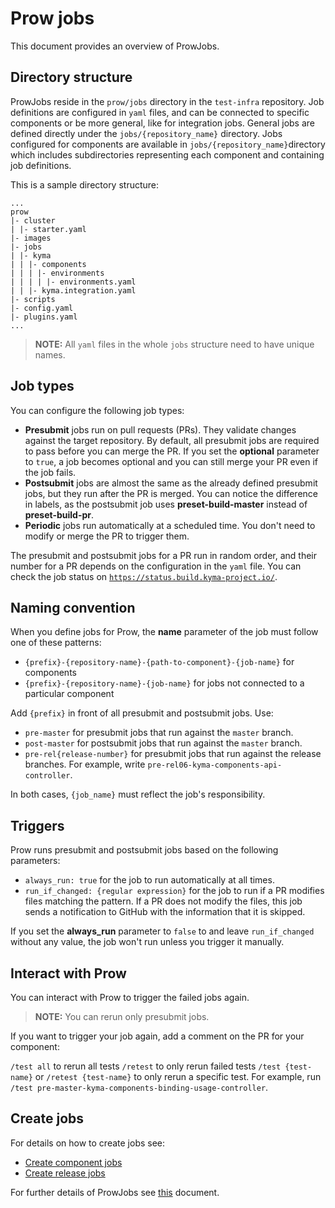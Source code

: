 # Prow jobs

This document provides an overview of ProwJobs.  

## Directory structure

ProwJobs reside in the `prow/jobs` directory in the `test-infra` repository. Job definitions are configured in `yaml` files, and can be connected to specific components or be more general, like for integration jobs. General jobs are defined directly under the `jobs/{repository_name}` directory. Jobs configured for components are available in `jobs/{repository_name}`directory which includes subdirectories representing each component and containing job definitions. 


This is a sample directory structure:

```
...
prow
|- cluster
| |- starter.yaml
|- images
|- jobs
| |- kyma
| | |- components
| | | |- environments
| | | | |- environments.yaml
| | |- kyma.integration.yaml
|- scripts
|- config.yaml
|- plugins.yaml
...
```
> **NOTE:** All `yaml` files in the whole `jobs` structure need to have unique names.

## Job types

You can configure the following job types:

- **Presubmit** jobs run on pull requests (PRs). They validate changes against the target repository. By default, all presubmit jobs are required to pass before you can merge the PR.  If you set the **optional** parameter to `true`, a job becomes optional and you can still merge your PR even if the job fails. 
- **Postsubmit** jobs are almost the same as the already defined presubmit jobs, but they run after the PR is merged. You can notice the difference in labels, as the postsubmit job uses **preset-build-master** instead of **preset-build-pr**.
- **Periodic** jobs run automatically at a scheduled time. You don't need to modify or merge the PR to trigger them. 

The presubmit and postsubmit jobs for a PR run in random order, and their number for a PR depends on the configuration in the `yaml` file. You can check the job status on [`https://status.build.kyma-project.io/`](https://status.build.kyma-project.io/).


## Naming convention 

When you define jobs for Prow, the **name** parameter of the job must follow one of these patterns:

- `{prefix}-{repository-name}-{path-to-component}-{job-name}` for components
- `{prefix}-{repository-name}-{job-name}` for jobs not connected to a particular component


Add `{prefix}` in front of all presubmit and postsubmit jobs. Use:
- `pre-master` for presubmit jobs that run against the `master` branch.
- `post-master` for postsubmit jobs that run against the `master` branch.
- `pre-rel{release-number}` for presubmit jobs that run against the release branches. For example, write `pre-rel06-kyma-components-api-controller`.

In both cases, `{job_name}` must reflect the job's responsibility.


## Triggers

Prow runs presubmit and postsubmit jobs based on the following parameters: 

- `always_run: true` for the job to run automatically at all times.
- `run_if_changed: {regular expression}` for the job to run if a PR modifies files matching the pattern. If a PR does not modify the files, this job sends a notification to GitHub with the information that it is skipped.

If you set the **always_run** parameter to `false` to and leave `run_if_changed` without any value, the job won't run unless you trigger it manually.


## Interact with Prow

You can interact with Prow to trigger the failed jobs again. 

> **NOTE:** You can rerun only presubmit jobs.

If you want to trigger your job again, add a comment on the PR for your component:

`/test all` to rerun all tests
`/retest` to only rerun failed tests
`/test {test-name}` or `/retest {test-name}` to only rerun a specific test. For example, run `/test pre-master-kyma-components-binding-usage-controller`.


## Create jobs

For details on how to create jobs see:

- [Create component jobs](./component-jobs.md)
- [Create release jobs](./release-jobs.md)

For further details of ProwJobs see [this](https://github.com/kubernetes/test-infra/blob/master/prow/jobs.md) document.
